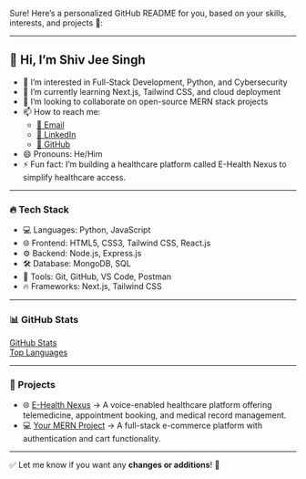 Sure! Here’s a personalized GitHub README for you, based on your skills, interests, and projects 🚀:

---

## 👋 Hi, I’m Shiv Jee Singh  
- 👀 I’m interested in Full-Stack Development, Python, and Cybersecurity
- 🌱 I’m currently learning Next.js, Tailwind CSS, and cloud deployment  
- 💞️ I’m looking to collaborate on open-source MERN stack projects  
- 📫 How to reach me:  
  - [📧 Email](mailto:shivjeesinghsuryavanshi@gmail.com)  
  - [💼 LinkedIn](https://linkedin.com/in/shivjeesingh)  
  - [🐙 GitHub](https://github.com/shivjeesinghsuryavanshi)  
- 😄 Pronouns: He/Him  
- ⚡ Fun fact: I’m building a healthcare platform called E-Health Nexus to simplify healthcare access.

---

### 🔥 Tech Stack
- 💻 Languages: Python, JavaScript   
- 🌐 Frontend: HTML5, CSS3, Tailwind CSS, React.js  
- ⚙️ Backend: Node.js, Express.js  
- 🛠️ Database: MongoDB, SQL  
- 🚀 Tools: Git, GitHub, VS Code, Postman  
- 🔥 Frameworks: Next.js, Tailwind CSS  

---

### 📊 GitHub Stats
[GitHub Stats](https://github-readme-stats.vercel.app/api?username=shivjeesinghsuryavanshi&show_icons=true&theme=radical)  
[Top Languages](https://github-readme-stats.vercel.app/api/top-langs/?username=shivjeesinghsuryavanshi&layout=compact&theme=radical)

---

### 🚀 Projects
- 🌐 [E-Health Nexus](https://github.com/your-project-link) → A voice-enabled healthcare platform offering telemedicine, appointment booking, and medical record management.  
- 💻 [Your MERN Project](https://github.com/your-project-link) → A full-stack e-commerce platform with authentication and cart functionality.  

---

✅ Let me know if you want any **changes or additions**! 🚀
